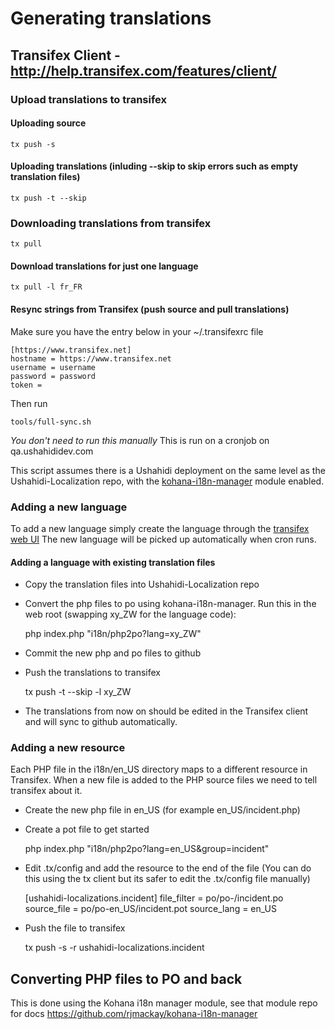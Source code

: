 Generating translations
=======================

Transifex Client - http://help.transifex.com/features/client/
-------------------------------------------------------------

### Upload translations to transifex

#### Uploading source

    tx push -s

#### Uploading translations (inluding --skip to skip errors such as empty translation files)

    tx push -t --skip

### Downloading translations from transifex

    tx pull

#### Download translations for just one language

    tx pull -l fr_FR

#### Resync strings from Transifex (push source and pull translations) ###
Make sure you have the entry below in your ~/.transifexrc file

    [https://www.transifex.net]
    hostname = https://www.transifex.net
    username = username
    password = password
    token =

Then run

    tools/full-sync.sh

*You don't need to run this manually* This is run on a cronjob on qa.ushahididev.com

This script assumes there is a Ushahidi deployment on the same level as the 
Ushahidi-Localization repo, with the
[kohana-i18n-manager](https://github.com/rjmackay/kohana-i18n-manager)
module enabled.

### Adding a new language

To add a new language simply create the language through the
[transifex web UI](transifex.net/projects/p/ushahidi-localizations/)
The new language will be picked up automatically when cron runs.

#### Adding a language with existing translation files

* Copy the translation files into Ushahidi-Localization repo
* Convert the php files to po using kohana-i18n-manager.
Run this in the web root (swapping xy_ZW for the language code):

    php index.php "i18n/php2po?lang=xy_ZW"

* Commit the new php and po files to github    
* Push the translations to transifex

    tx push -t --skip -l xy_ZW
    
* The translations from now on should be edited in the Transifex client
and will sync to github automatically.

### Adding a new resource

Each PHP file in the i18n/en_US directory maps to a different resource in Transifex.
When a new file is added to the PHP source files we need to tell transifex about it.

* Create the new php file in en_US (for example en_US/incident.php)
* Create a pot file to get started

    php index.php "i18n/php2po?lang=en_US&group=incident"

* Edit .tx/config and add the resource to the end of the file
(You can do this using the tx client but its safer to edit the .tx/config file manually)

    [ushahidi-localizations.incident]
    file_filter = po/po-<lang>/incident.po
    source_file = po/po-en_US/incident.pot
    source_lang = en_US

* Push the file to transifex

    tx push -s -r ushahidi-localizations.incident


Converting PHP files to PO and back
-----------------------------------

This is done using the Kohana i18n manager module, see that module repo for docs
https://github.com/rjmackay/kohana-i18n-manager

